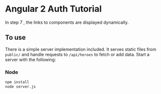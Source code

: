 
# Angular 2 Auth Tutorial

In step 7 , the links to components are displayed dynamically.

## To use

There is a simple server implementation included. It serves static files from `public/` and handle requests to `/api/heroes` to fetch or add data. Start a server with the following:

### Node

```sh
npm install
node server.js
```
